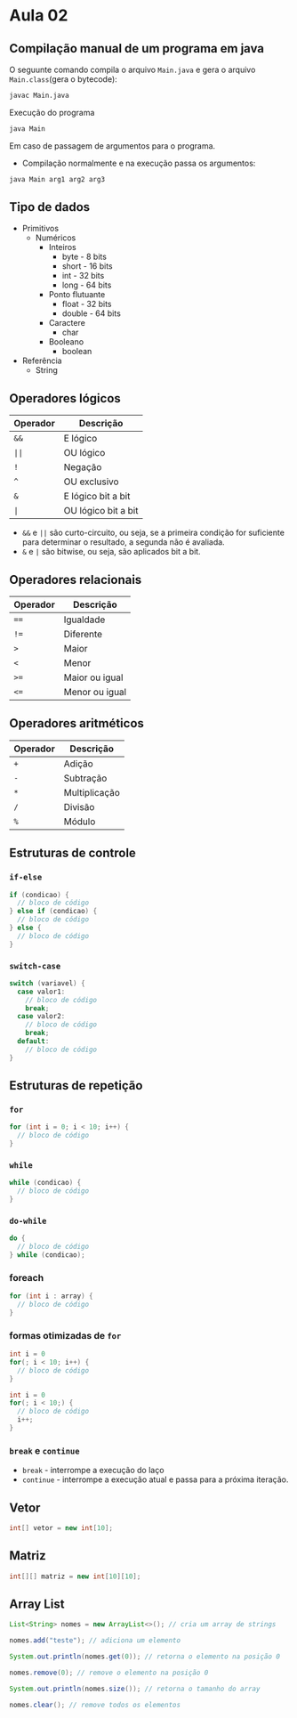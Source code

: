 # Aula 02

## Compilação manual de um programa em java

O seguunte comando compila o arquivo `Main.java` e gera o arquivo `Main.class`(gera o bytecode):

```bash
javac Main.java
```

Execução do programa

```bash
java Main
```

Em caso de passagem de argumentos para o programa.

- Compilação normalmente e na execução passa os argumentos:

```bash
java Main arg1 arg2 arg3
```

## Tipo de dados

- Primitivos
  - Numéricos
    - Inteiros
      - byte - 8 bits
      - short - 16 bits
      - int - 32 bits
      - long - 64 bits
    - Ponto flutuante
      - float - 32 bits
      - double - 64 bits
    - Caractere
      - char
    - Booleano
      - boolean
- Referência
  - String
  
## Operadores lógicos

| Operador | Descrição |
|----------|-----------|
| `&&`     | E lógico  |
| `\|\|`   | OU lógico |
| `!`      | Negação   |
| `^`      | OU exclusivo |
| `&`      | E lógico bit a bit |
| `\|`     | OU lógico bit a bit |

- `&&` e `||` são curto-circuito, ou seja, se a primeira condição for suficiente para determinar o resultado, a segunda não é avaliada.
- `&` e `|` são bitwise, ou seja, são aplicados bit a bit.

## Operadores relacionais

| Operador | Descrição |
|----------|-----------|
| `==`     | Igualdade |
| `!=`     | Diferente |
| `>`      | Maior     |
| `<`      | Menor     |
| `>=`     | Maior ou igual |
| `<=`     | Menor ou igual |

## Operadores aritméticos

| Operador | Descrição |
|----------|-----------|
| `+`      | Adição    |
| `-`      | Subtração |
| `*`      | Multiplicação |
| `/`      | Divisão   |
| `%`      | Módulo    |

## Estruturas de controle

### `if-else`
  
```java
if (condicao) {
  // bloco de código
} else if (condicao) {
  // bloco de código
} else {
  // bloco de código
}
```

### `switch-case`

```java
switch (variavel) {
  case valor1:
    // bloco de código
    break;
  case valor2:
    // bloco de código
    break;
  default:
    // bloco de código
}
```

## Estruturas de repetição

### `for`

```java
for (int i = 0; i < 10; i++) {
  // bloco de código
}
```

### `while`

```java
while (condicao) {
  // bloco de código
}
```

### `do-while`

```java
do {
  // bloco de código
} while (condicao);
```

### foreach

```java
for (int i : array) {
  // bloco de código
}
```

### formas otimizadas de `for`

```java
int i = 0
for(; i < 10; i++) {
  // bloco de código
}
```
  
```java
int i = 0
for(; i < 10;) {
  // bloco de código
  i++;
}
```

### `break` e `continue`

- `break` - interrompe a execução do laço
- `continue` - interrompe a execução atual e passa para a próxima iteração.

## Vetor

```java
int[] vetor = new int[10];
```

## Matriz

```java
int[][] matriz = new int[10][10];
```

## Array List

```java
List<String> nomes = new ArrayList<>(); // cria um array de strings

nomes.add("teste"); // adiciona um elemento

System.out.println(nomes.get(0)); // retorna o elemento na posição 0

nomes.remove(0); // remove o elemento na posição 0

System.out.println(nomes.size()); // retorna o tamanho do array

nomes.clear(); // remove todos os elementos
```
